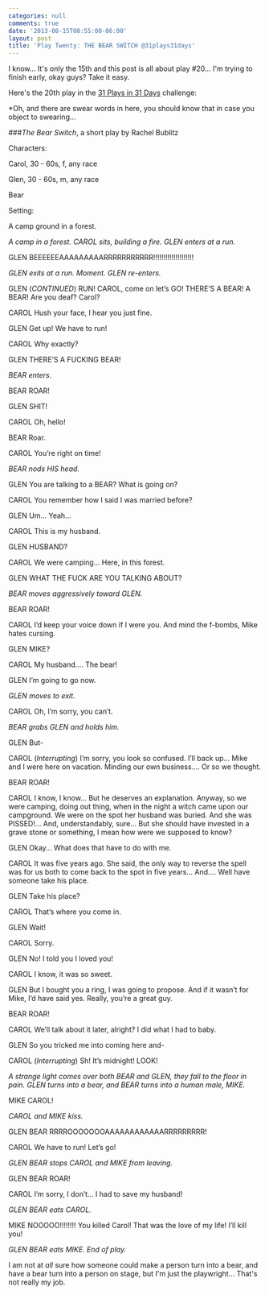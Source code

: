 ```yaml
---
categories: null
comments: true
date: '2013-08-15T08:55:00-06:00'
layout: post
title: 'Play Twenty: THE BEAR SWITCH @31plays31days'
---
```


I know... It's only the 15th and this post is all about play #20... I'm trying to finish early, okay guys? Take it easy.

Here's the 20th play in the [31 Plays in 31 Days](http://31plays31days.com/) challenge:

 *Oh, and there are swear words in here, you should know that in case you object to swearing...

###*The Bear Switch*, a short play by Rachel Bublitz

Characters:

Carol, 30 - 60s, f, any race

Glen, 30 - 60s, m, any race

Bear

Setting:

A camp ground in a forest.

*A camp in a forest. CAROL sits, building a fire. GLEN enters at a run.*

GLEN
BEEEEEEAAAAAAAAARRRRRRRRRRR!!!!!!!!!!!!!!!!!!!!

*GLEN exits at a run. Moment. GLEN re-enters.*

GLEN (*CONTINUED*)
RUN! CAROL, come on let’s GO! THERE’S A BEAR! A BEAR! Are you deaf? Carol?

CAROL
Hush your face, I hear you just fine.

GLEN
Get up! We have to run!

CAROL
Why exactly?

GLEN
THERE’S A FUCKING BEAR!

*BEAR enters.*

BEAR
ROAR!

GLEN
SHIT!

CAROL
Oh, hello!

BEAR
Roar.

CAROL
You’re right on time!

*BEAR nods HIS head.*

GLEN
You are talking to a BEAR? What is going on?

CAROL
You remember how I said I was married before?

GLEN
Um... Yeah...

CAROL
This is my husband.

GLEN
HUSBAND?

CAROL
We were camping... Here, in this forest.

GLEN
WHAT THE FUCK ARE YOU TALKING ABOUT?

*BEAR moves aggressively toward GLEN.*

BEAR
ROAR!

CAROL
I’d keep your voice down if I were you. And mind the f-bombs, Mike hates cursing.

GLEN
MIKE?

CAROL
My husband.... The bear!

GLEN
I’m going to go now.

*GLEN moves to exit.*

CAROL
Oh, I’m sorry, you can’t.

*BEAR grabs GLEN and holds him.*

GLEN
But-

CAROL
(*Interrupting*) I’m sorry, you look so confused. I’ll back up... Mike and I were here on vacation. Minding our own business.... Or so we thought. 

BEAR
ROAR!

CAROL
I know, I know... But he deserves an explanation. Anyway, so we were camping, doing out thing, when in the night a witch came upon our campground. We were on the spot her husband was buried. And she was PISSED!... And, understandably, sure... But she should have invested in a grave stone or something, I mean how were we supposed to know?

GLEN
Okay... What does that have to do with me.

CAROL
It was five years ago. She said, the only way to reverse the spell was for us both to come back to the spot in five years... And.... Well have someone take his place.

GLEN
Take his place?

CAROL
That’s where you come in.

GLEN
Wait!

CAROL
Sorry.

GLEN
No! I told you I loved you!

CAROL
I know, it was so sweet.

GLEN
But I bought you a ring, I was going to propose. And if it wasn’t for Mike, I’d have said yes. Really, you’re a great guy.

BEAR
ROAR!

CAROL
We’ll talk about it later, alright? I did what I had to baby.

GLEN
So you tricked me into coming here and-

CAROL
(*Interrupting*) Sh! It’s midnight! LOOK!

*A strange light comes over both BEAR and GLEN, they fall to the floor in pain. GLEN turns into a bear, and BEAR turns into a human male, MIKE.*

MIKE
CAROL!

*CAROL and MIKE kiss.*

GLEN BEAR
RRRROOOOOOOAAAAAAAAAAAARRRRRRRRR!

CAROL
We have to run! Let’s go!

*GLEN BEAR stops CAROL and MIKE from leaving.*

GLEN BEAR
ROAR!

CAROL
I’m sorry, I don’t... I had to save my husband!

*GLEN BEAR eats CAROL.*

MIKE
NOOOOO!!!!!!!! You killed Carol! That was the love of my life! I’ll kill you!

*GLEN BEAR eats MIKE. End of play.*

I am not at *all* sure how someone could make a person turn into a bear, and have a bear turn into a person on stage, but I'm just the playwright... That's not really my job.